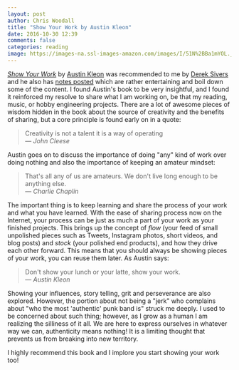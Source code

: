 ```yaml
---
layout: post
author: Chris Woodall
title: "Show Your Work by Austin Kleon"
date: 2016-10-30 12:39
comments: false
categories: reading
image: https://images-na.ssl-images-amazon.com/images/I/51N%2BBa1mYOL._SX258_BO1,204,203,200_.jpg
---
```


[_Show Your Work_][amazon] by [Austin Kleon][austin-kleon] was recommended to me by
[Derek Sivers][dsivers] and he also has [notes posted][dsiver-show-notes] which are
rather entertaining and boil down some of the content. I found Austin's book to be
very insightful, and I found it reinforced my resolve to share what I am working
on, be that my reading, music, or hobby engineering projects. There are a lot of
awesome pieces of wisdom hidden in the book about the source of creativity and
the benefits of sharing, but a core principle is found early on in a quote:

> Creativity is not a talent it is a way of operating  
> &mdash; *John Cleese*

Austin goes on to discuss the importance of doing "any" kind of work over doing nothing and also the importance of keeping an amateur mindset:

> That's all any of us are amateurs. We don't live long enough to be anything else.  
> &mdash; _Charlie Chaplin_

The important thing is to keep learning and share the process of your work and what you have learned. With the ease of sharing process now on the Internet, your process can be just as much a part of your work as your finished projects. This brings up the concept of _flow_ (your feed of small unpolished pieces such as Tweets, Instagram photos, short videos, and blog posts) and _stock_ (your polished end products), and how they drive each other forward. This means that you should always be showing pieces of your work, you can reuse them later. As Austin says:

> Don't show your lunch or your latte, show your work.  
> &mdash; _Austin Kleon_

Showing your influences, story telling, grit and perseverance are also explored. However, the portion about not being a "jerk" who complains about "who the most 'authentic' punk band is" struck me deeply. I used to be concerned about such thing; however, as I grow as a human I am realizing the silliness of it all. We are here to express ourselves in whatever way we can, authenticity means nothing! It is a limiting thought that prevents us from breaking into new territory.

I highly recommend this book and I implore you start showing your work too!

[amazon]: http://amzn.to/2eclEzj
[austin-kleon]: http://austinkleon.com/
[dsivers]: https://sivers.org/
[dsiver-show-notes]: https://sivers.org/book/ShowYourWork
